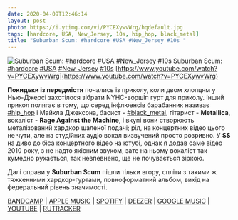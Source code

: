 ```yaml
---
date: 2020-04-09T12:46:14
layout: post
photo: https://i.ytimg.com/vi/PYCEXywvWrg/hqdefault.jpg
tags: [hardcore, USA, New_Jersey, 10s, hip_hop, black_metal]
title: "Suburban Scum: #hardcore #USA #New_Jersey #10s "
---
```

![Suburban Scum: #hardcore #USA #New_Jersey #10s ](https://i.ytimg.com/vi/PYCEXywvWrg/hqdefault.jpg)
Suburban Scum: [#hardcore](/tags/#hardcore) [#USA](/tags/#USA) [#New_Jersey](/tags/#New_Jersey) [#10s](/tags/#10s) [https://www.youtube.com/watch?v=PYCEXywvWrg](https://www.youtube.com/watch?v=PYCEXywvWrg)

**Покидьки із передмістя** почались із приколу, коли двом хлопцям у Нью-Джерсі захотілося зібрати NYHC-воршіп гурт для приколу. Інший прикол полягає в тому, що серед інфлюенсів барабанник називає [#hip_hop](/tags/#hip_hop) і Майкла Джексона, басист - [#black_metal](/tags/#black_metal), гітарист - **Metallica**, вокаліст - **Rage Against the Machine**, і вкупі вони створюють металізований хардкор шаленої подачі; ріл, на концертних відео цього не чути, але на студійних аудіо вокал визвучений просто розривно. У **SS** на диво до біса концертного відео на ютубі, однак я додав саме відео 2010 року, з не надто якісним звуком, зате на ньому вокаліст так кумедно рухається, так невпевнено, ще не почувається зіркою.

Далі справи у **Suburban Scum** пішли тільки вгору, спліти з такими ж тяжкенними хардкор-гуртами, повноформатний альбом, вихід на федеральний рівень значимості.

[BANDCAMP](https://suburbanscum.bandcamp.com/album/internal-war) \| [APPLE MUSIC](https://music.apple.com/ru/album/internal-war/370101723) \| [SPOTIFY](https://open.spotify.com/album/47y0Wz2GJAiBsA7FMIpEzw) \| [DEEZER](https://www.deezer.com/album/5373131?utm_source=deezer&amp;utm_content=album-5373131&amp;utm_term=1601611822_1586425477&amp;utm_medium=web) \| [GOOGLE MUSIC](https://play.google.com/music/m/Bbyf2rzzdelsikurxtfas7i2xie?t=Internal_War_-_Suburban_Scum) \| [YOUTUBE](https://www.youtube.com/playlist?list=PLrZaoLdM6v7WKXkm8cGU3ARJ4gwLivI37) \| [RUTRACKER](https://rutracker.org/forum/viewtopic.php?t=5092273)